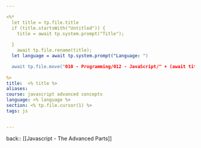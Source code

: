 ```yaml
---

<%*
  let title = tp.file.title
  if (title.startsWith("Untitled")) {
    title = await tp.system.prompt("Title");
    
  } 
	await tp.file.rename(title);
  let language = await tp.system.prompt("Language: ")

  await tp.file.move("010 - Programming/012 - JavaScript/" + (await title))
  
%>
title:  <% title %>
aliases:
course: javascript advanced concepts
language: <% language %>
section: <% tp.file.cursor(1) %>
tags: js


---
```



back:: [[Javascript - The Advanced Parts]]
